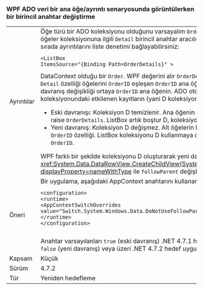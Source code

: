 ### <a name="wpf-changing-a-primary-key-when-displaying-ado-data-in-a-masterdetail-scenario"></a>WPF ADO veri bir ana öğe/ayrıntı senaryosunda görüntülerken bir birincil anahtar değiştirme

|   |   |
|---|---|
|Ayrıntılar|Öğe türü bir ADO koleksiyonu olduğunu varsayalım <code>Order</code>, adlı bir ilişki ile &quot;sipariş ayrıntıları&quot; türde öğeler koleksiyonuna ilgili <code>Detail</code> birincil anahtar aracılığıyla &quot;OrderID&quot;. WPF uygulamanızı belirli bir sırada ayrıntılarını liste denetimi bağlayabilirsiniz:<pre><code class="lang-xml">&lt;ListBox ItemsSource=&quot;{Binding Path=OrderDetails}&quot; &gt;&#13;&#10;</code></pre>DataContext olduğu bir <code>Order</code>. WPF değerini alır <code>OrderDetails</code> özelliği - bir koleksiyonu D tüm <code>Detail</code> özelliği öğelerini <code>OrderID</code> eşleşen <code>OrderID</code> ana öğenin. Birincil anahtar değiştirdiğinizde davranış değişikliği ortaya <code>OrderID</code> ana öğenin. ADO otomatik olarak değiştirir <code>OrderID</code> her ayrıntıları koleksiyonundaki etkilenen kayıtların (yani D koleksiyona kopyalanır olanlar).  Ancak D ne olur?<ul><li>Eski davranışı: Koleksiyon D temizlenir.   Ana öğenin mu <em>değil</em> bir değişiklik bildirimi özelliğinin raise <code>OrderDetails</code>.  ListBox artık boştur D, koleksiyon kullanmaya devam eder.</li><li>Yeni davranış: Koleksiyon D değişmez.   Alt öğelerin her biri için bir değişiklik bildirimini başlatır <code>OrderID</code> özelliği.  ListBox koleksiyonu D kullanmaya devam eder ve yeni ayrıntılarla görüntüler <code>OrderID</code>.</li></ul>WPF farklı bir şekilde koleksiyonu D oluşturarak yeni davranışı uygular: ADO yöntemini çağırarak <xref:System.Data.DataRowView.CreateChildView(System.Data.DataRelation,System.Boolean)?displayProperty=nameWithType> ile <code>followParent</code> değişkenini <code>true</code>.|
|Öneri|Bir uygulama, aşağıdaki AppContext anahtarını kullanarak yeni davranışını alır.<pre><code class="lang-xml">&lt;configuration&gt;&#13;&#10;&lt;runtime&gt;&#13;&#10;&lt;AppContextSwitchOverrides value=&quot;Switch.System.Windows.Data.DoNotUseFollowParentWhenBindingToADODataRelation=false&quot;/&gt;&#13;&#10;&lt;/runtime&gt;&#13;&#10;&lt;/configuration&gt;&#13;&#10;&#13;&#10;</code></pre>Anahtar varsayılanları <code>true</code> (eski davranış) .NET 4.7.1 hedef uygulamalar için veya aşağıda ve için <code>false</code> (yeni davranış) veya üzeri .NET 4.7.2 hedef uygulamalar için.|
|Kapsam|Küçük|
|Sürüm|4.7.2|
|Tür|Yeniden hedefleme|

